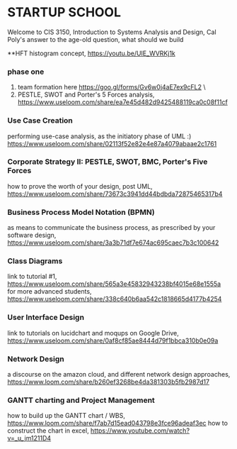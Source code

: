 # STARTUP SCHOOL
Welcome to CIS 3150, Introduction to Systems Analysis and Design, 
Cal Poly's answer to the age-old question, what should we build


**HFT histogram concept, https://youtu.be/UIE_WVRKj1k

### phase one
1. team formation here https://goo.gl/forms/Gv6w0j4aE7ex9cFL2 \
2. PESTLE, SWOT and Porter's 5 Forces analysis, https://www.useloom.com/share/ea7e45d482d9425488119ca0c08f11cf

### Use Case Creation
performing use-case analysis, as the initiatory phase of UML :) https://www.useloom.com/share/02113f52e82e4e87a4079abaae2c1761

### Corporate Strategy II: PESTLE, SWOT, BMC, Porter's Five Forces
how to prove the worth of your design, post UML, https://www.useloom.com/share/73673c3941dd44bdbda72875465317b4

### Business Process Model Notation (BPMN)
as means to communicate the business process, as prescribed by your software design, https://www.useloom.com/share/3a3b71df7e674ac695caec7b3c100642

### Class Diagrams
link to tutorial #1, https://www.useloom.com/share/565a3e45832943238bf4015e68e1555a
for more advanced students, https://www.useloom.com/share/338c640b6aa542c1818665d4177b4254

### User Interface Design
link to tutorials on lucidchart and moqups on Google Drive, https://www.useloom.com/share/0af8cf85ae8444d79f1bbca310b0e09a

### Network Design
a discourse on the amazon cloud, and different network design approaches, https://www.loom.com/share/b260ef3268be4da381303b5fb2987d17

### GANTT charting and Project Management
how to build up the GANTT chart / WBS, https://www.loom.com/share/f7ab7d15ead043798e3fce96adeaf3ec
how to construct the chart in excel, https://www.youtube.com/watch?v=_u_jm1211D4
